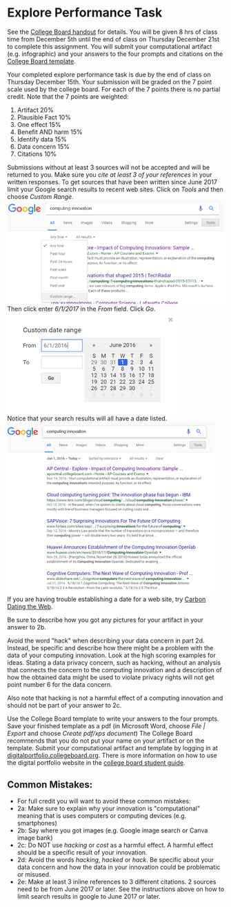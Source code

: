 # Explore Performance Task
See the [College Board handout](https://apcentral.collegeboard.org/pdf/2018-explore-performance-tasks-sg.pdf) for details. You will be given 8 hrs of class time from December 5th until the end of class on Thursday December 21st to complete this assignment. You will submit your computational artifact (e.g. infographic) and your answers to the four prompts and citations on the [College Board template](https://docs.google.com/document/d/1y4M1B_EkcnAkG57uruDsNvYP0-m9Xmw144mn-68O_2w/edit).
 
Your completed explore performance task is due by the end of class on Thursday December 15th. Your submission will be graded on the 7 point scale used by the college board. For each of the 7 points there is no partial credit. Note that the 7 points are weighted:   
1. Artifact 20%
2. Plausible Fact 10%
3. One effect 15%
4. Benefit AND harm 15%
5. Identify data 15%
6. Data concern 15%
7. Citations 10%
 
Submissions without at least 3 sources will not be accepted and will be returned to you. Make sure you _cite at least 3 of your references_ in your written responses. To get sources that have been written since June 2017 limit your Google search results to recent web sites. Click on *Tools* and then choose *Custom Range*.   
![Google Custom Range](GoogleToolsCustomRange.png)   
Then click enter *6/1/2017* in the *From* field. Click *Go*.   
![Google Custom Date Range](GoogleCustomDateRange.png)   
Notice that your search results will all have a date listed.   
![Google Range Results](GoogleRangeResults.png)   
If you are having trouble establishing a date for a web site, try [Carbon Dating the Web](http://cd.cs.odu.edu/).
 
Be sure to describe how you got any pictures for your artifact in your answer to 2b.
 
Avoid the word "hack" when describing your data concern in part 2d. Instead, be specific and describe how there might be a problem with the data of your computing innovation. Look at the high scoring examples for ideas. Stating a data privacy concern, such as hacking, without an analysis that connects the concern to the computing innovation and a description of how the obtained data might be used to violate privacy rights will not get point number 6 for the data concern.
 
Also note that hacking is not a harmful effect of a computing innovation and should not be part of your answer to 2c.
 
Use the College Board template to write your answers to the four prompts. Save your finished template as a pdf (in Microsoft Word, choose *File | Export* and choose *Create pdf/xps document*) The College Board recommends that you do not put your name on your artifact or on the template. Submit your computational artifact and template by logging in at [digitalportfolio.collegeboard.org](http://digitalportfolio.collegeboard.org). There is more information on how to use the digital portfolio website in the [college board student guide](https://secure-media.collegeboard.org/digitalServices/pdf/ap/computer-science-principles-digital-portfolio-student-guide.pdf).
 
<h2>Common Mistakes:</h2>   

+ For full credit you will want to avoid these common mistakes:
+ 2a: Make sure to explain why your innovation is "computational" meaning that is uses computers or computing devices (e.g. smartphones)
+ 2b: Say where you got images (e.g. Google image search or Canva image bank)
+ 2c: Do NOT use *hacking* or *cost* as a harmful effect. A harmful effect should be a specific result of your innovation.
+ 2d: Avoid the words *hacking*, *hacked* or *hack*. Be specific about your data concern and how the data in your innovation could be problematic or misused.
+ 2e: Make at least 3 inline references to 3 different citations. 2 sources need to be from June 2017 or later. See the instructions above on how to limit search results in google to June 2017 or later.

